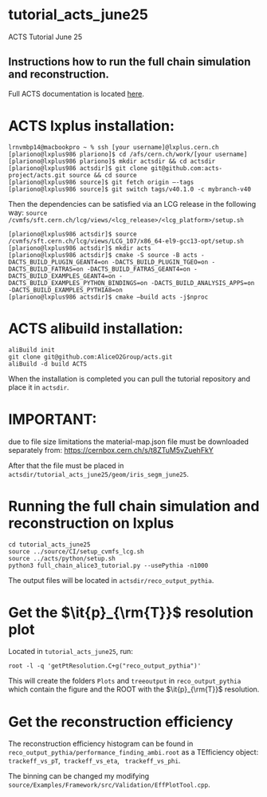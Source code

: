 # tutorial_acts_june25
ACTS Tutorial June 25

## Instructions how to run the full chain simulation and reconstruction.

Full ACTS documentation is located [here](https://acts.readthedocs.io/en/latest/).

# ACTS lxplus installation: 
```
lrnvmbp14@macbookpro ~ % ssh [your username]@lxplus.cern.ch
[plariono@lxplus986 plariono]$ cd /afs/cern.ch/work/[your username]
[plariono@lxplus986 plariono]$ mkdir actsdir && cd actsdir
[plariono@lxplus986 actsdir]$ git clone git@github.com:acts-project/acts.git source && cd source
[plariono@lxplus986 source]$ git fetch origin —-tags
[plariono@lxplus986 source]$ git switch tags/v40.1.0 -c mybranch-v40
```
Then the dependencies can be satisfied via an LCG release in the following way: 
`source /cvmfs/sft.cern.ch/lcg/views/<lcg_release>/<lcg_platform>/setup.sh`

```
[plariono@lxplus986 actsdir]$ source /cvmfs/sft.cern.ch/lcg/views/LCG_107/x86_64-el9-gcc13-opt/setup.sh
[plariono@lxplus986 actsdir]$ mkdir acts
[plariono@lxplus986 actsdir]$ cmake -S source -B acts -DACTS_BUILD_PLUGIN_GEANT4=on -DACTS_BUILD_PLUGIN_TGEO=on -DACTS_BUILD_FATRAS=on -DACTS_BUILD_FATRAS_GEANT4=on -DACTS_BUILD_EXAMPLES_GEANT4=on -DACTS_BUILD_EXAMPLES_PYTHON_BINDINGS=on -DACTS_BUILD_ANALYSIS_APPS=on -DACTS_BUILD_EXAMPLES_PYTHIA8=on
[plariono@lxplus986 actsdir]$ cmake —build acts -j$nproc
```
# ACTS alibuild installation:
```
aliBuild init
git clone git@github.com:AliceO2Group/acts.git
aliBuild -d build ACTS
```
When the installation is completed you can pull the tutorial repository and place it in ```actsdir```.

# IMPORTANT: 
due to file size limitations the material-map.json file must be downloaded separately from:
https://cernbox.cern.ch/s/t8ZTuM5vZuehFkY

After that the file must be placed in ```actsdir/tutorial_acts_june25/geom/iris_segm_june25```. 

# Running the full chain simulation and reconstruction on lxplus

```
cd tutorial_acts_june25
source ../source/CI/setup_cvmfs_lcg.sh
source ../acts/python/setup.sh
python3 full_chain_alice3_tutorial.py --usePythia -n1000
```

The output files will be located in ```actsdir/reco_output_pythia```.

# Get the $\it{p}_{\rm{T}}$ resolution plot

Located in ```tutorial_acts_june25```, run:
```
root -l -q 'getPtResolution.C+g("reco_output_pythia")'
```

This will create the folders ```Plots``` and ```treeoutput``` in ```reco_output_pythia``` which contain the figure and the ROOT with the $\it{p}_{\rm{T}}$ resolution.

# Get the reconstruction efficiency 

The reconstruction efficiency histogram can be found in ```reco_output_pythia/performance_finding_ambi.root``` as a TEfficiency object:
``` trackeff_vs_pT```,``` trackeff_vs_eta```, ``` trackeff_vs_phi```.

The binning can be changed my modifying ```source/Examples/Framework/src/Validation/EffPlotTool.cpp```.